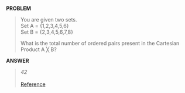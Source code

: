 [comment]: <> (Written: 20-Mar-2020)

<b> PROBLEM </b>
> You are given two sets.<br>
> Set A = {1,2,3,4,5,6}<br>
> Set B = {2,3,4,5,6,7,8}<br>
>
> What is the total number of ordered pairs present in the Cartesian Product A &#9587; B?<br>

<b> ANSWER </b>
> _42_ <br><br>
> [Reference](https://www.cs.sfu.ca/~ggbaker/zju/math/set-oper.html)
